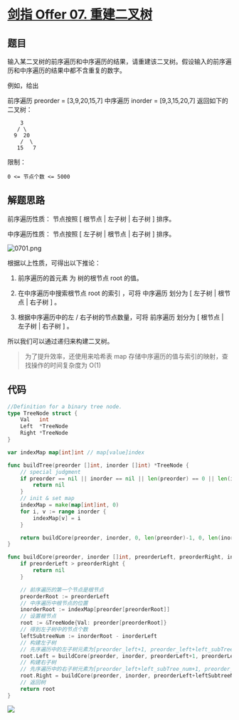 # [剑指 Offer 07. 重建二叉树](https://leetcode-cn.com/problems/zhong-jian-er-cha-shu-lcof/)


## 题目

输入某二叉树的前序遍历和中序遍历的结果，请重建该二叉树。假设输入的前序遍历和中序遍历的结果中都不含重复的数字。


例如，给出

前序遍历 preorder = [3,9,20,15,7]
中序遍历 inorder = [9,3,15,20,7]
返回如下的二叉树：

```
    3
   / \
  9  20
    /  \
   15   7
```

限制：

`0 <= 节点个数 <= 5000`


## 解题思路

前序遍历性质： 节点按照 [ 根节点 | 左子树 | 右子树 ] 排序。

中序遍历性质： 节点按照 [ 左子树 | 根节点 | 右子树 ] 排序。

![0701.png](https://pic.leetcode-cn.com/1616160519-slmuaR-0701.png)

根据以上性质，可得出以下推论：

1. 前序遍历的首元素 为 树的根节点 root 的值。

2. 在中序遍历中搜索根节点 root 的索引 ，可将 中序遍历 划分为 [ 左子树 | 根节点 | 右子树 ] 。

3. 根据中序遍历中的左 / 右子树的节点数量，可将 前序遍历 划分为 [ 根节点 | 左子树 | 右子树 ] 。

所以我们可以通过递归来构建二叉树。

> 为了提升效率，还使用来哈希表 map 存储中序遍历的值与索引的映射，查找操作的时间复杂度为 O(1)


## 代码

```go
//Definition for a binary tree node.
type TreeNode struct {
	Val   int
	Left  *TreeNode
	Right *TreeNode
}

var indexMap map[int]int // map[value]index

func buildTree(preorder []int, inorder []int) *TreeNode {
	// special judgment
	if preorder == nil || inorder == nil || len(preorder) == 0 || len(inorder) == 0 {
		return nil
	}
	// init & set map
	indexMap = make(map[int]int, 0)
	for i, v := range inorder {
		indexMap[v] = i
	}

	return buildCore(preorder, inorder, 0, len(preorder)-1, 0, len(inorder)-1)
}

func buildCore(preorder, inorder []int, preorderLeft, preorderRight, inorderLeft, inorderRight int) *TreeNode {
	if preorderLeft > preorderRight {
		return nil
	}

	// 前序遍历的第一个节点是根节点
	preorderRoot := preorderLeft
	// 中序遍历中根节点的位置
	inorderRoot := indexMap[preorder[preorderRoot]]
	// 设置根节点
	root := &TreeNode{Val: preorder[preorderRoot]}
	// 得到左子树中的节点个数
	leftSubtreeNum := inorderRoot - inorderLeft
	// 构建左子树
	// 先序遍历中的左子树元素为[preorder_left+1, preorder_left+left_subTree_num];中序遍历中的左子树元素为[inorder_left, inorder_root-1]
	root.Left = buildCore(preorder, inorder, preorderLeft+1, preorderLeft+leftSubtreeNum, inorderLeft, inorderRoot-1)
	// 构建右子树
	// 先序遍历中的右子树元素为[preorder_left+left_subTree_num+1, preorder_right];中序遍历中的右子树元素为[inorder_root+1, inorder_right]
	root.Right = buildCore(preorder, inorder, preorderLeft+leftSubtreeNum+1, preorderRight, inorderRoot+1, inorderRight)
	// 返回树
	return root
}
```


![](http://wesub.ifree258.top/bottomPic.png)